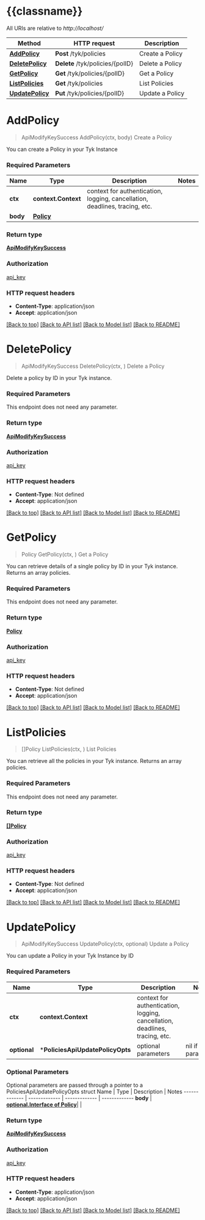 # {{classname}}

All URIs are relative to *http://localhost/*

Method | HTTP request | Description
------------- | ------------- | -------------
[**AddPolicy**](PoliciesApi.md#AddPolicy) | **Post** /tyk/policies | Create a Policy
[**DeletePolicy**](PoliciesApi.md#DeletePolicy) | **Delete** /tyk/policies/{polID} | Delete a Policy
[**GetPolicy**](PoliciesApi.md#GetPolicy) | **Get** /tyk/policies/{polID} | Get a Policy
[**ListPolicies**](PoliciesApi.md#ListPolicies) | **Get** /tyk/policies | List Policies
[**UpdatePolicy**](PoliciesApi.md#UpdatePolicy) | **Put** /tyk/policies/{polID} | Update a Policy

# **AddPolicy**
> ApiModifyKeySuccess AddPolicy(ctx, body)
Create a Policy

You can create a Policy in your Tyk Instance

### Required Parameters

Name | Type | Description  | Notes
------------- | ------------- | ------------- | -------------
 **ctx** | **context.Context** | context for authentication, logging, cancellation, deadlines, tracing, etc.
  **body** | [**Policy**](Policy.md)|  | 

### Return type

[**ApiModifyKeySuccess**](apiModifyKeySuccess.md)

### Authorization

[api_key](../README.md#api_key)

### HTTP request headers

 - **Content-Type**: application/json
 - **Accept**: application/json

[[Back to top]](#) [[Back to API list]](../README.md#documentation-for-api-endpoints) [[Back to Model list]](../README.md#documentation-for-models) [[Back to README]](../README.md)

# **DeletePolicy**
> ApiModifyKeySuccess DeletePolicy(ctx, )
Delete a Policy

Delete a policy by ID in your Tyk instance.

### Required Parameters
This endpoint does not need any parameter.

### Return type

[**ApiModifyKeySuccess**](apiModifyKeySuccess.md)

### Authorization

[api_key](../README.md#api_key)

### HTTP request headers

 - **Content-Type**: Not defined
 - **Accept**: application/json

[[Back to top]](#) [[Back to API list]](../README.md#documentation-for-api-endpoints) [[Back to Model list]](../README.md#documentation-for-models) [[Back to README]](../README.md)

# **GetPolicy**
> Policy GetPolicy(ctx, )
Get a Policy

You can retrieve details of a single policy by ID in your Tyk instance. Returns an array policies.

### Required Parameters
This endpoint does not need any parameter.

### Return type

[**Policy**](Policy.md)

### Authorization

[api_key](../README.md#api_key)

### HTTP request headers

 - **Content-Type**: Not defined
 - **Accept**: application/json

[[Back to top]](#) [[Back to API list]](../README.md#documentation-for-api-endpoints) [[Back to Model list]](../README.md#documentation-for-models) [[Back to README]](../README.md)

# **ListPolicies**
> []Policy ListPolicies(ctx, )
List Policies

You can retrieve all the policies in your Tyk instance. Returns an array policies.

### Required Parameters
This endpoint does not need any parameter.

### Return type

[**[]Policy**](Policy.md)

### Authorization

[api_key](../README.md#api_key)

### HTTP request headers

 - **Content-Type**: Not defined
 - **Accept**: application/json

[[Back to top]](#) [[Back to API list]](../README.md#documentation-for-api-endpoints) [[Back to Model list]](../README.md#documentation-for-models) [[Back to README]](../README.md)

# **UpdatePolicy**
> ApiModifyKeySuccess UpdatePolicy(ctx, optional)
Update a Policy

You can update a Policy in your Tyk Instance by ID

### Required Parameters

Name | Type | Description  | Notes
------------- | ------------- | ------------- | -------------
 **ctx** | **context.Context** | context for authentication, logging, cancellation, deadlines, tracing, etc.
 **optional** | ***PoliciesApiUpdatePolicyOpts** | optional parameters | nil if no parameters

### Optional Parameters
Optional parameters are passed through a pointer to a PoliciesApiUpdatePolicyOpts struct
Name | Type | Description  | Notes
------------- | ------------- | ------------- | -------------
 **body** | [**optional.Interface of Policy**](Policy.md)|  | 

### Return type

[**ApiModifyKeySuccess**](apiModifyKeySuccess.md)

### Authorization

[api_key](../README.md#api_key)

### HTTP request headers

 - **Content-Type**: application/json
 - **Accept**: application/json

[[Back to top]](#) [[Back to API list]](../README.md#documentation-for-api-endpoints) [[Back to Model list]](../README.md#documentation-for-models) [[Back to README]](../README.md)

